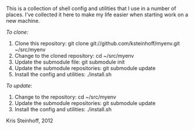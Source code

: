 This is a collection of shell config and utilities that I use in a number of
places. I've collected it here to make my life easier when starting work on
a new machine.

*To clone:*
1. Clone this repository: git clone git://github.com/ksteinhoff/myenv.git ~/src/myenv
2. Change to the cloned repository: cd ~/src/myenv
2. Update the submodule file: git submodule init
3. Update the submodule repositories: git submodule update
4. Install the config and utilities: ./install.sh

*To update:*
1. Change to the repository: cd ~/src/myenv
2. Update the submodule repositories: git submodule update
3. Install the config and utilities: ./install.sh


Kris Steinhoff, 2012
